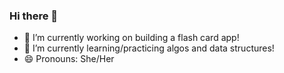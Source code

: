 ### Hi there 👋

- 🔭 I’m currently working on building a flash card app!
- 🌱 I’m currently learning/practicing algos and data structures!
- 😄 Pronouns: She/Her

